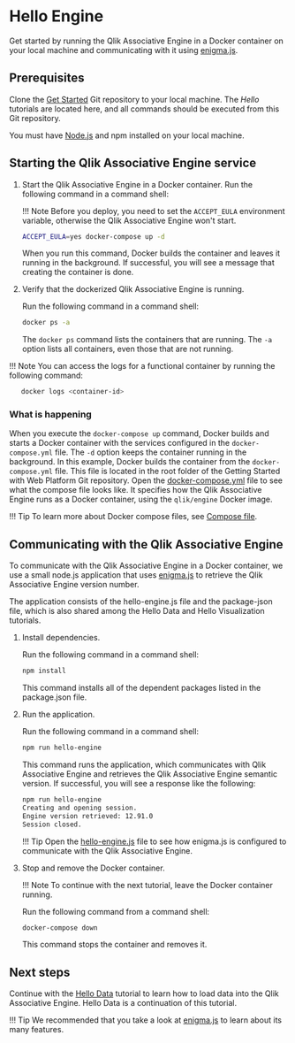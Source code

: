# Hello Engine

Get started by running the Qlik Associative Engine in a Docker container on your local machine and
communicating with it using [enigma.js](https://github.com/qlik-oss/enigma.js).

## Prerequisites

Clone the
[Get Started](https://github.com/qlik-oss/core-get-started)
Git repository to your local machine. The *Hello* tutorials are located here,
and all commands should be executed from this Git repository.

You must have [Node.js](https://nodejs.org/en/) and npm installed on your local machine.

## Starting the Qlik Associative Engine service

1. Start the Qlik Associative Engine in a Docker container.
    Run the following command in a command shell:

    !!! Note
        Before you deploy, you need to set the `ACCEPT_EULA` environment variable,
        otherwise the Qlik Associative Engine won't start.

    ```bash
    ACCEPT_EULA=yes docker-compose up -d
    ```

    When you run this command, Docker builds the container and leaves it running in the background.
    If successful, you will see a message that creating the container is done.

1. Verify that the dockerized Qlik Associative Engine is running.

    Run the following command in a command shell:

    ```bash
    docker ps -a
    ```

    The `docker ps` command lists the containers that are running.
    The `-a` option lists all containers, even those that are not running.

!!! Note
    You can access the logs for a functional container by running the following command:

```bash
   docker logs <container-id>
```

### What is happening

When you execute the `docker-compose up` command,
Docker builds and starts a Docker container with the services configured in the `docker-compose.yml` file.
The `-d` option keeps the container running in the background.
In this example, Docker builds the container from the `docker-compose.yml` file.
This file is located in the root folder of the Getting Started with Web Platform Git repository.
Open the [docker-compose.yml](https://github.com/qlik-oss/core-get-started/blob/master/docker-compose.yml)
file to see what the compose file looks like.
It specifies how the Qlik Associative Engine runs as a Docker container, using the `qlik/engine` Docker image.

!!! Tip
    To learn more about Docker compose files, see [Compose file](https://docs.docker.com/compose/compose-file/).

## Communicating with the Qlik Associative Engine

To communicate with the Qlik Associative Engine in a Docker container, we use a small node.js application that uses
[enigma.js](https://github.com/qlik-oss/enigma.js) to retrieve the Qlik Associative Engine version number.

The application consists of the hello-engine.js file and the package-json file,
which is also shared among the Hello Data and Hello Visualization tutorials.

1. Install dependencies.

    Run the following command in a command shell:

    ```bash
    npm install
    ```

    This command installs all of the dependent packages listed in the package.json file.

1. Run the application.

    Run the following command in a command shell:

    ```bash
    npm run hello-engine
    ```

    This command runs the application, which communicates with Qlik Associative Engine and retrieves the
    Qlik Associative Engine semantic version.
    If successful, you will see a response like the following:

    ```bash
    npm run hello-engine
    Creating and opening session.
    Engine version retrieved: 12.91.0
    Session closed.
    ```

    !!! Tip
        Open the [hello-engine.js](https://github.com/qlik-oss/core-get-started/blob/master/src/hello-engine/hello-engine.js)
        file to see how enigma.js is configured to communicate with the Qlik Associative Engine.

1. Stop and remove the Docker container.

    !!! Note
        To continue with the next tutorial, leave the Docker container running.

    Run the following command from a command shell:

    ```bash
    docker-compose down
    ```

    This command stops the container and removes it.

## Next steps

Continue with the [Hello Data](./hello-data.md) tutorial to learn how to load data into the Qlik Associative Engine.
Hello Data is a continuation of this tutorial.

!!! Tip
    We recommended that you take a look at [enigma.js](https://github.com/qlik-oss/enigma.js) to learn about its many features.
